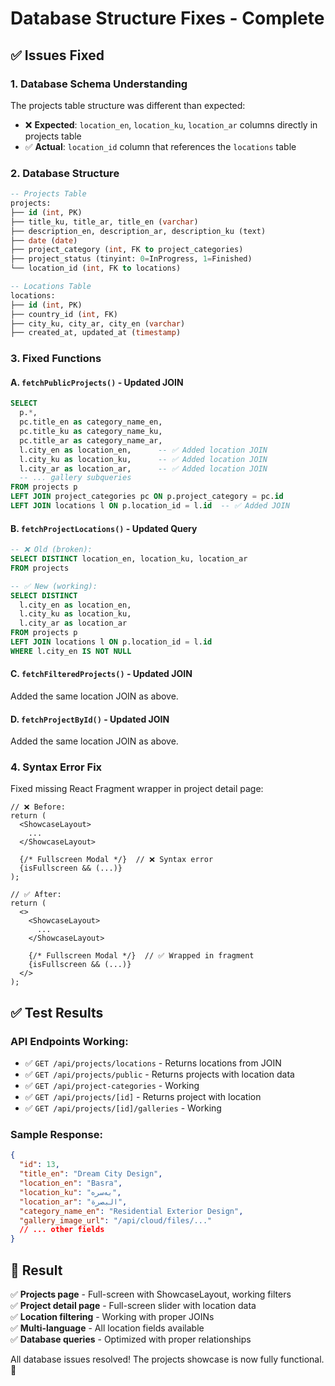 # Database Structure Fixes - Complete

## ✅ Issues Fixed

### 1. **Database Schema Understanding**

The projects table structure was different than expected:

- ❌ **Expected**: `location_en`, `location_ku`, `location_ar` columns directly in projects table
- ✅ **Actual**: `location_id` column that references the `locations` table

### 2. **Database Structure**

```sql
-- Projects Table
projects:
├── id (int, PK)
├── title_ku, title_ar, title_en (varchar)
├── description_en, description_ar, description_ku (text)
├── date (date)
├── project_category (int, FK to project_categories)
├── project_status (tinyint: 0=InProgress, 1=Finished)
└── location_id (int, FK to locations)

-- Locations Table
locations:
├── id (int, PK)
├── country_id (int, FK)
├── city_ku, city_ar, city_en (varchar)
├── created_at, updated_at (timestamp)
```

### 3. **Fixed Functions**

#### A. `fetchPublicProjects()` - Updated JOIN

```sql
SELECT
  p.*,
  pc.title_en as category_name_en,
  pc.title_ku as category_name_ku,
  pc.title_ar as category_name_ar,
  l.city_en as location_en,      -- ✅ Added location JOIN
  l.city_ku as location_ku,      -- ✅ Added location JOIN
  l.city_ar as location_ar,      -- ✅ Added location JOIN
  -- ... gallery subqueries
FROM projects p
LEFT JOIN project_categories pc ON p.project_category = pc.id
LEFT JOIN locations l ON p.location_id = l.id  -- ✅ Added JOIN
```

#### B. `fetchProjectLocations()` - Updated Query

```sql
-- ❌ Old (broken):
SELECT DISTINCT location_en, location_ku, location_ar
FROM projects

-- ✅ New (working):
SELECT DISTINCT
  l.city_en as location_en,
  l.city_ku as location_ku,
  l.city_ar as location_ar
FROM projects p
LEFT JOIN locations l ON p.location_id = l.id
WHERE l.city_en IS NOT NULL
```

#### C. `fetchFilteredProjects()` - Updated JOIN

Added the same location JOIN as above.

#### D. `fetchProjectById()` - Updated JOIN

Added the same location JOIN as above.

### 4. **Syntax Error Fix**

Fixed missing React Fragment wrapper in project detail page:

```tsx
// ❌ Before:
return (
  <ShowcaseLayout>
    ...
  </ShowcaseLayout>

  {/* Fullscreen Modal */}  // ❌ Syntax error
  {isFullscreen && (...)}
);

// ✅ After:
return (
  <>
    <ShowcaseLayout>
      ...
    </ShowcaseLayout>

    {/* Fullscreen Modal */}  // ✅ Wrapped in fragment
    {isFullscreen && (...)}
  </>
);
```

## ✅ Test Results

### API Endpoints Working:

- ✅ `GET /api/projects/locations` - Returns locations from JOIN
- ✅ `GET /api/projects/public` - Returns projects with location data
- ✅ `GET /api/project-categories` - Working
- ✅ `GET /api/projects/[id]` - Returns project with location
- ✅ `GET /api/projects/[id]/galleries` - Working

### Sample Response:

```json
{
  "id": 13,
  "title_en": "Dream City Design",
  "location_en": "Basra",
  "location_ku": "بەسرە",
  "location_ar": "البصرة",
  "category_name_en": "Residential Exterior Design",
  "gallery_image_url": "/api/cloud/files/..."
  // ... other fields
}
```

## 🎯 Result

✅ **Projects page** - Full-screen with ShowcaseLayout, working filters  
✅ **Project detail page** - Full-screen slider with location data  
✅ **Location filtering** - Working with proper JOINs  
✅ **Multi-language** - All location fields available  
✅ **Database queries** - Optimized with proper relationships

All database issues resolved! The projects showcase is now fully functional. 🚀
